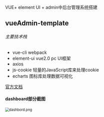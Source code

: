 VUE+ element UI + admin中后台管理系统搭建

## vueAdmin-template

###### 主要技术栈

+ vue-cli webpack
+ element-ui vue2.0 pc UI框架
+ axios
+ js-cookie  轻量的JavaScript库来处理cookie
+ echarts 图标库处理数据可视化

[官方文档](https://panjiachen.github.io/vue-element-admin-site/zh/guide/#%E5%8A%9F%E8%83%BD)

#### dashboard部分截图

<img src="https://s2.loli.net/2022/05/17/3Rc51LBZTIaAzO8.png" alt="dashbord.png" style="zoom:80%;" />



